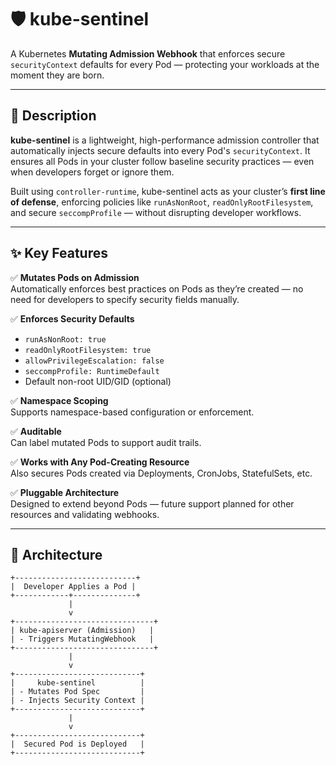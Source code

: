 # 🛡️ kube-sentinel

A Kubernetes **Mutating Admission Webhook** that enforces secure `securityContext` defaults for every Pod — protecting your workloads at the moment they are born.

---

## 📌 Description

**kube-sentinel** is a lightweight, high-performance admission controller that automatically injects secure defaults into every Pod's `securityContext`. It ensures all Pods in your cluster follow baseline security practices — even when developers forget or ignore them.

Built using `controller-runtime`, kube-sentinel acts as your cluster’s **first line of defense**, enforcing policies like `runAsNonRoot`, `readOnlyRootFilesystem`, and secure `seccompProfile` — without disrupting developer workflows.

---

## ✨ Key Features

✅ **Mutates Pods on Admission**  
Automatically enforces best practices on Pods as they’re created — no need for developers to specify security fields manually.

✅ **Enforces Security Defaults**
- `runAsNonRoot: true`
- `readOnlyRootFilesystem: true`
- `allowPrivilegeEscalation: false`
- `seccompProfile: RuntimeDefault`
- Default non-root UID/GID (optional)

✅ **Namespace Scoping**  
Supports namespace-based configuration or enforcement.

✅ **Auditable**  
Can label mutated Pods to support audit trails.

✅ **Works with Any Pod-Creating Resource**  
Also secures Pods created via Deployments, CronJobs, StatefulSets, etc.

✅ **Pluggable Architecture**  
Designed to extend beyond Pods — future support planned for other resources and validating webhooks.

---

## 🧱 Architecture

```text
+---------------------------+
|  Developer Applies a Pod |
+------------+--------------+
             |
             v
+-------------------------------+
| kube-apiserver (Admission)   |
| - Triggers MutatingWebhook   |
+-------------------------------+
             |
             v
+----------------------------+
|     kube-sentinel          |
| - Mutates Pod Spec         |
| - Injects Security Context |
+----------------------------+
             |
             v
+----------------------------+
|  Secured Pod is Deployed   |
+----------------------------+

